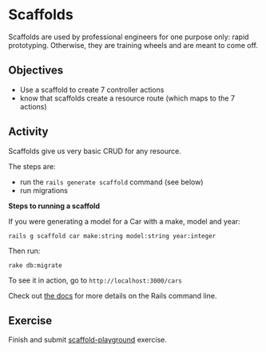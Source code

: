 # Scaffolds

Scaffolds are used by professional engineers for one purpose only: rapid prototyping. Otherwise, they are training wheels and are meant to come off.

## Objectives
* Use a scaffold to create 7 controller actions
* know that scaffolds create a resource route (which maps to the 7 actions)

## Activity

Scaffolds give us very basic CRUD for any resource.

The steps are:

* run the `rails generate scaffold` command (see below)
* run migrations

**Steps to running a scaffold**

If you were generating a model for a Car with a make, model and year:

```
rails g scaffold car make:string model:string year:integer
```

Then run:

```
rake db:migrate
```

To see it in action, go to `http://localhost:3000/cars`

Check out [the docs](http://guides.rubyonrails.org/command_line.html) for more details on the Rails command line.

## Exercise

Finish and submit [scaffold-playground](https://github.com/gSchool/scaffold-playground) exercise.
